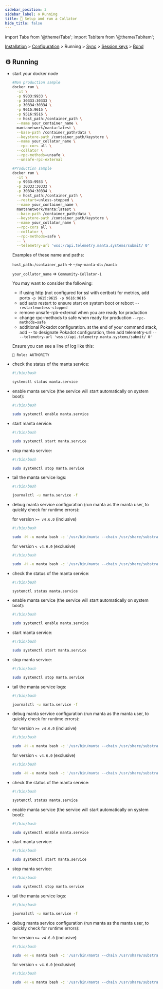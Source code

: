 ```yaml
---
sidebar_position: 3
sidebar_label: ⚙️ Running
title: 🚄 Setup and run a Collator
hide_title: false
---
```


import Tabs from '@theme/Tabs';
import TabItem from '@theme/TabItem';

[Installation](installation) > [Configuration](configuration) > Running > [Sync](sync) > [Session keys](keys) > [Bond](bond)

## ⚙️ Running

<Tabs groupId="os">
<TabItem value="docker" label="docker">

- start your docker node

  ```bash
  #Non production sample
  docker run \
    -it \
    -p 9933:9933 \
    -p 30333:30333 \
    -p 30334:30334 \
    -p 9615:9615 \
    -p 9516:9516 \
    -v host_path:/container_path \
    --name your_container_name \
    mantanetwork/manta:latest \
    --base-path /container_path/data \
    --keystore-path /container_path/keystore \
    --name your_collator_name \
    --rpc-cors all \
    --collator \
    --rpc-methods=unsafe \
    --unsafe-rpc-external

  #Production sample
  docker run \
    -it \
    -p 9933:9933 \
    -p 30333:30333 \
    -p 30334:30334 \
    -v host_path:/container_path \
    --restart=unless-stopped \
    --name your_container_name \
    mantanetwork/manta:latest \
    --base-path /container_path/data \
    --keystore-path /container_path/keystore \
    --name your_collator_name \
    --rpc-cors all \
    --collator \
    --rpc-methods=safe \
    -- \
    --telemetry-url 'wss://api.telemetry.manta.systems/submit/ 0'
  ```

  Examples of these name and paths:

  `host_path:/container_path` => `~/my-manta-db:/manta`

  `your_collator_name` => `Community-Collator-1`

  You may want to consider the following:
  - if using http (not configured for ssl with certbot) for metrics, add ports
  `-p 9615:9615 -p 9616:9616`
  - add auto restart to ensure start on system boot or reboot
  `--restart=unless-stopped`
  - remove unsafe-rpb-external when you are ready for production
  - change rpc-methods to safe when ready for production
  `--rpc-methods=safe`
  - additional Pokadot configuration. at the end of your command stack, add -- to designate Pokadot configuration, then add telemetry-url
  `-- --telemetry-url 'wss://api.telemetry.manta.systems/submit/ 0'`

  Ensure you can see a line of log like this:

  ```bash
  👤 Role: AUTHORITY
  ```

</TabItem>
<TabItem value="fedora" label="fedora">

- check the status of the manta service:

  ```bash
  #!/bin/bash

  systemctl status manta.service
  ```

- enable manta service (the service will start automatically on system boot):

  ```bash
  #!/bin/bash

  sudo systemctl enable manta.service
  ```

- start manta service:

  ```bash
  #!/bin/bash

  sudo systemctl start manta.service
  ```

- stop manta service:

  ```bash
  #!/bin/bash

  sudo systemctl stop manta.service
  ```

- tail the manta service logs:

  ```bash
  #!/bin/bash

  journalctl -u manta.service -f
  ```

- debug manta service configuration (run manta as the manta user, to quickly check for runtime errors):

  for version `>= v4.6.0` (inclusive)
  ```bash
  #!/bin/bash

  sudo -H -u manta bash -c '/usr/bin/manta --chain /usr/share/substrate/manta.json --base-path /var/lib/substrate --port 31333 --rpc-max-connections 100 --rpc-port 9144 --rpc-cors all --rpc-methods safe --state-cache-size 0 --bootnodes /dns/a1.manta.systems/tcp/30333/p2p/12D3KooWCpnkG834s9ETesFTWtGqRDjs6Te1UCXHib3iD8GEmXLU /dns/a4.manta.systems/tcp/30333/p2p/12D3KooWN9Zud842idiiUypJF9nzQfNrSsuWQRdtRA8D6sqsPXMb /dns/a5.manta.systems/tcp/30333/p2p/12D3KooWM6Txo8orkxGsSTPByzzWhtTSfdFi2u9KJtd9eWCkry3k /dns/a7.manta.systems/tcp/30333/p2p/12D3KooWFKMcE12XRLZfktX3crfkZyyBetpHsffDjPopYVhQLXwP /dns/c1.manta.systems/tcp/30333/p2p/12D3KooWSNwD7tJkqKGdMfCVTJbbzrGFTGbXoeMFZCTwEytpFCM4 -- --chain /usr/share/substrate/polkadot.json'
  ```

  for version `< v4.6.0` (exclusive)
  ```bash
  #!/bin/bash

  sudo -H -u manta bash -c '/usr/bin/manta --chain /usr/share/substrate/manta.json --base-path /var/lib/substrate --port 31333 --ws-port 9144 --ws-max-connections 100 --rpc-port 9133 --rpc-cors all --rpc-methods safe --state-cache-size 0 --bootnodes /dns/a1.manta.systems/tcp/30333/p2p/12D3KooWCpnkG834s9ETesFTWtGqRDjs6Te1UCXHib3iD8GEmXLU /dns/a4.manta.systems/tcp/30333/p2p/12D3KooWN9Zud842idiiUypJF9nzQfNrSsuWQRdtRA8D6sqsPXMb /dns/a5.manta.systems/tcp/30333/p2p/12D3KooWM6Txo8orkxGsSTPByzzWhtTSfdFi2u9KJtd9eWCkry3k /dns/a7.manta.systems/tcp/30333/p2p/12D3KooWFKMcE12XRLZfktX3crfkZyyBetpHsffDjPopYVhQLXwP /dns/c1.manta.systems/tcp/30333/p2p/12D3KooWSNwD7tJkqKGdMfCVTJbbzrGFTGbXoeMFZCTwEytpFCM4 -- --chain /usr/share/substrate/polkadot.json'
  ```

</TabItem>
<TabItem value="ubuntu" label="ubuntu">

- check the status of the manta service:

  ```bash
  #!/bin/bash

  systemctl status manta.service
  ```

- enable manta service (the service will start automatically on system boot):

  ```bash
  #!/bin/bash

  sudo systemctl enable manta.service
  ```

- start manta service:

  ```bash
  #!/bin/bash

  sudo systemctl start manta.service
  ```

- stop manta service:

  ```bash
  #!/bin/bash

  sudo systemctl stop manta.service
  ```

- tail the manta service logs:

  ```bash
  #!/bin/bash

  journalctl -u manta.service -f
  ```

- debug manta service configuration (run manta as the manta user, to quickly check for runtime errors):

  for version `>= v4.6.0` (inclusive)
  ```bash
  #!/bin/bash

  sudo -H -u manta bash -c '/usr/bin/manta --chain /usr/share/substrate/manta.json --base-path /var/lib/substrate --port 31333 --rpc-max-connections 100 --rpc-port 9144 --rpc-cors all --rpc-methods safe --state-cache-size 0 --bootnodes /dns/a1.manta.systems/tcp/30333/p2p/12D3KooWCpnkG834s9ETesFTWtGqRDjs6Te1UCXHib3iD8GEmXLU /dns/a4.manta.systems/tcp/30333/p2p/12D3KooWN9Zud842idiiUypJF9nzQfNrSsuWQRdtRA8D6sqsPXMb /dns/a5.manta.systems/tcp/30333/p2p/12D3KooWM6Txo8orkxGsSTPByzzWhtTSfdFi2u9KJtd9eWCkry3k /dns/a7.manta.systems/tcp/30333/p2p/12D3KooWFKMcE12XRLZfktX3crfkZyyBetpHsffDjPopYVhQLXwP /dns/c1.manta.systems/tcp/30333/p2p/12D3KooWSNwD7tJkqKGdMfCVTJbbzrGFTGbXoeMFZCTwEytpFCM4 -- --chain /usr/share/substrate/polkadot.json'
  ```

  for version `< v4.6.0` (exclusive)
  ```bash
  #!/bin/bash

  sudo -H -u manta bash -c '/usr/bin/manta --chain /usr/share/substrate/manta.json --base-path /var/lib/substrate --port 31333 --ws-port 9144 --ws-max-connections 100 --rpc-port 9133 --rpc-cors all --rpc-methods safe --state-cache-size 0 --bootnodes /dns/a1.manta.systems/tcp/30333/p2p/12D3KooWCpnkG834s9ETesFTWtGqRDjs6Te1UCXHib3iD8GEmXLU /dns/a4.manta.systems/tcp/30333/p2p/12D3KooWN9Zud842idiiUypJF9nzQfNrSsuWQRdtRA8D6sqsPXMb /dns/a5.manta.systems/tcp/30333/p2p/12D3KooWM6Txo8orkxGsSTPByzzWhtTSfdFi2u9KJtd9eWCkry3k /dns/a7.manta.systems/tcp/30333/p2p/12D3KooWFKMcE12XRLZfktX3crfkZyyBetpHsffDjPopYVhQLXwP /dns/c1.manta.systems/tcp/30333/p2p/12D3KooWSNwD7tJkqKGdMfCVTJbbzrGFTGbXoeMFZCTwEytpFCM4 -- --chain /usr/share/substrate/polkadot.json'
  ```

</TabItem>
<TabItem value="linux" label="other linux">

- check the status of the manta service:

  ```bash
  #!/bin/bash

  systemctl status manta.service
  ```

- enable manta service (the service will start automatically on system boot):

  ```bash
  #!/bin/bash

  sudo systemctl enable manta.service
  ```

- start manta service:

  ```bash
  #!/bin/bash

  sudo systemctl start manta.service
  ```

- stop manta service:

  ```bash
  #!/bin/bash

  sudo systemctl stop manta.service
  ```

- tail the manta service logs:

  ```bash
  #!/bin/bash

  journalctl -u manta.service -f
  ```

- debug manta service configuration (run manta as the manta user, to quickly check for runtime errors):

  for version `>= v4.6.0` (inclusive)
  ```bash
  #!/bin/bash

  sudo -H -u manta bash -c '/usr/bin/manta --chain /usr/share/substrate/manta.json --base-path /var/lib/substrate --port 31333 --rpc-max-connections 100 --rpc-port 9144 --rpc-cors all --rpc-methods safe --state-cache-size 0 --bootnodes /dns/a1.manta.systems/tcp/30333/p2p/12D3KooWCpnkG834s9ETesFTWtGqRDjs6Te1UCXHib3iD8GEmXLU /dns/a4.manta.systems/tcp/30333/p2p/12D3KooWN9Zud842idiiUypJF9nzQfNrSsuWQRdtRA8D6sqsPXMb /dns/a5.manta.systems/tcp/30333/p2p/12D3KooWM6Txo8orkxGsSTPByzzWhtTSfdFi2u9KJtd9eWCkry3k /dns/a7.manta.systems/tcp/30333/p2p/12D3KooWFKMcE12XRLZfktX3crfkZyyBetpHsffDjPopYVhQLXwP /dns/c1.manta.systems/tcp/30333/p2p/12D3KooWSNwD7tJkqKGdMfCVTJbbzrGFTGbXoeMFZCTwEytpFCM4 -- --chain /usr/share/substrate/polkadot.json'
  ```

  for version `< v4.6.0` (exclusive)
  ```bash
  #!/bin/bash

  sudo -H -u manta bash -c '/usr/bin/manta --chain /usr/share/substrate/manta.json --base-path /var/lib/substrate --port 31333 --ws-port 9144 --ws-max-connections 100 --rpc-port 9133 --rpc-cors all --rpc-methods safe --state-cache-size 0 --bootnodes /dns/a1.manta.systems/tcp/30333/p2p/12D3KooWCpnkG834s9ETesFTWtGqRDjs6Te1UCXHib3iD8GEmXLU /dns/a4.manta.systems/tcp/30333/p2p/12D3KooWN9Zud842idiiUypJF9nzQfNrSsuWQRdtRA8D6sqsPXMb /dns/a5.manta.systems/tcp/30333/p2p/12D3KooWM6Txo8orkxGsSTPByzzWhtTSfdFi2u9KJtd9eWCkry3k /dns/a7.manta.systems/tcp/30333/p2p/12D3KooWFKMcE12XRLZfktX3crfkZyyBetpHsffDjPopYVhQLXwP /dns/c1.manta.systems/tcp/30333/p2p/12D3KooWSNwD7tJkqKGdMfCVTJbbzrGFTGbXoeMFZCTwEytpFCM4 -- --chain /usr/share/substrate/polkadot.json'
  ```

</TabItem>
</Tabs>
